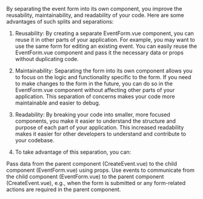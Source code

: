 By separating the event form into its own component, you improve the reusability, maintainability, and readability of your code. Here are some advantages of such splits and separations:

1. Reusability: By creating a separate EventForm.vue component, you can reuse it in other parts of your application. For example, you may want to use the same form for editing an existing event. You can easily reuse the EventForm.vue component and pass it the necessary data or props without duplicating code.

2. Maintainability: Separating the form into its own component allows you to focus on the logic and functionality specific to the form. If you need to make changes to the form in the future, you can do so in the EventForm.vue component without affecting other parts of your application. This separation of concerns makes your code more maintainable and easier to debug.

3. Readability: By breaking your code into smaller, more focused components, you make it easier to understand the structure and purpose of each part of your application. This increased readability makes it easier for other developers to understand and contribute to your codebase.

4. To take advantage of this separation, you can:

Pass data from the parent component (CreateEvent.vue) to the child component (EventForm.vue) using props.
Use events to communicate from the child component (EventForm.vue) to the parent component (CreateEvent.vue), e.g., when the form is submitted or any form-related actions are required in the parent component.